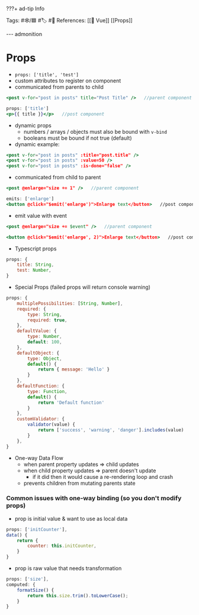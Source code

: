 ???+ ad-tip Info

Tags: #🕸️/🟦 #🏷️ #📜️
References: [[💚 Vue]] [[Props]]

--- admonition

# Props

- `props: ['title', 'test']`
- custom attributes to register on component
- communicated from parents to child

```jsx
<post v-for="post in posts" title="Post Title" />   //parent component

props: ['title']
<p>{{ title }}</p>   //post component
```

- dynamic props
  - numbers / arrays / objects must also be bound with `v-bind`
  - booleans must be bound if not true (default)
- dynamic example:

```jsx
<post v-for="post in posts" :title="post.title" />
<post v-for="post in posts" :value=50 />
<post v-for="post in posts" :is-done="false" />
```

- communicated from child to parent

```jsx
<post @enlarge="size += 1" />   //parent component

emits: ['enlarge']
<button @click="$emit('enlarge')">Enlarge text</button>   //post component
```

- emit value with event

```jsx
<post @enlarge="size += $event" />   //parent component

<button @click="$emit('enlarge', 2)">Enlarge text</button>   //post component
```

- Typescript props

```jsx
props: {
	title: String,
	test: Number,
}
```

- Special Props (failed props will return console warning)

```jsx
props: {
	multiplePossibilities: [String, Number],
	required: {
		type: String,
		required: true,
	},
	defaultValue: {
		type: Number,
		default: 100,
	},
	defaultObject: {
		type: Object,
		default() {
			return { message: 'Hello' }
		}
	},
	defaultFunction: {
		type: Function,
		default() {
			return 'Default function'
		}
	},
	customValidator: {
		validator(value) {
			return ['success', 'warning', 'danger'].includes(value)
		}
	},
}
```

- One-way Data Flow
  - when parent property updates ⇒ child updates
  - when child property updates ⇒ parent doesn't update
    - if it did then it would cause a re-rendering loop and crash
  - prevents children from mutating parents state

### Common issues with one-way binding (so you don't modify props)

- prop is initial value & want to use as local data

```jsx
props: ['initCounter'],
data() {
	return {
		counter: this.initCounter,
	}
}
```

- prop is raw value that needs transformation

```jsx
props: ['size'],
computed: {
	formatSize() {
		return this.size.trim().toLowerCase();
	}
}
```
